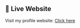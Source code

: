 ## 🔗 Live Website

Visit my profile website: [Click here](https://rupjyotibasu890-byte.github.io/Profile/)
